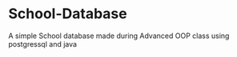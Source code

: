 # School-Database
A simple School database made during Advanced OOP class using postgressql and java 
